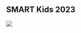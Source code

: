## SMART Kids 2023

<img src="https://www.yammer.com/api/v1/uploaded_files/1709256556544/version/1731996516352/large_preview/?client_application_id=40443904&fallback_to_icon=false&file_type=image&network_id=487127&storage=SHAREPOINT&uid=1474781069312">
